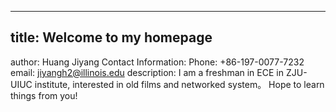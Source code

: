 ----------------
title: Welcome to my homepage
----------------
author: Huang Jiyang
Contact Information: Phone: +86-197-0077-7232 email: jiyangh2@illinois.edu
description: I am a freshman in ECE in ZJU-UIUC institute,  interested in old films and networked system。 Hope to learn things from you! 
